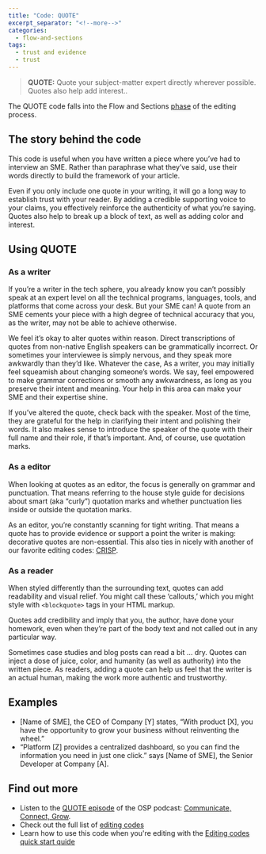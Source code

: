 ```yaml
---
title: "Code: QUOTE"
excerpt_separator: "<!--more-->"
categories:
  - flow-and-sections
tags:
  - trust and evidence
  - trust
---
```


> **QUOTE:** Quote your subject-matter expert directly wherever possible. Quotes also help add interest.. 

The QUOTE code falls into the Flow and Sections [phase](../phases.md) of the editing process. 

## The story behind the code

This code is useful when you have written a piece where you’ve had to interview an SME. Rather than paraphrase what they’ve said, 
use their words directly to build the framework of your article. 

Even if you only include one quote in your writing, it will go a long way to establish trust with your reader. By adding a credible supporting voice to your claims, you
effectively reinforce the authenticity of what you’re saying. Quotes also help to break up a block of text, as well as adding color and interest. 

## Using QUOTE

### As a writer

If you’re a writer in the tech sphere, you already know you can’t possibly speak at an expert level on all the technical programs, languages, tools, and platforms that
come across your desk. But your SME can! A quote from an SME cements your piece with a high degree of technical accuracy that you, as the writer, may not be able to achieve 
otherwise.

We feel it’s okay to alter quotes within reason. Direct transcriptions of quotes from non-native English speakers can be grammatically incorrect. Or sometimes your interviewee
is simply nervous, and they speak more awkwardly than they’d like. Whatever the case,  As a writer, you may initially feel squeamish about changing someone’s words. We say, 
feel empowered to make grammar corrections or smooth any awkwardness, as long as you preserve their intent and meaning. Your help in this area can make your SME and 
their expertise shine.

If you’ve altered the quote, check back with the speaker. Most of the time, they are grateful for the help in clarifying their intent and polishing their words. It also 
makes sense to introduce the speaker of the quote with their full name and their role, if that’s important. And, of course, use quotation marks.

### As a editor

When looking at quotes as an editor, the focus is generally on grammar and punctuation. That means referring to the house style guide for decisions about smart 
(aka “curly”) quotation marks and whether punctuation lies inside or outside the quotation marks. 

As an editor, you’re constantly scanning for tight writing. That means a quote has to provide evidence or support a point the writer is making: decorative quotes are non-essential. This also ties in nicely with another of our favorite editing codes: [CRISP](https://flicstar.com/editing-guide/style-and-phrasing/crisp/).


### As a reader

When styled differently than the surrounding text, quotes can add readability and visual relief. You might call these ‘callouts,’ which you might style with `<blockquote>` tags in your HTML markup.

Quotes add credibility and imply that you, the author, have done your homework, even when they’re part of the body text and not called out in any particular way.

Sometimes case studies and blog posts can read a bit … dry. Quotes can inject a dose of juice, color, and humanity (as well as authority) into the written piece. As readers, adding a quote can help us feel that the writer is an actual human, making the work more authentic and trustworthy.  

## Examples

* [Name of SME], the CEO of Company [Y] states, “With product [X], you have the opportunity to grow your business without reinventing the wheel.”
* “Platform [Z] provides a centralized dashboard, so you can find the information you need in just one click.” says [Name of SME], the Senior Developer at Company [A].

## Find out more

* Listen to the [QUOTE episode](https://openstrategypartners.com/quote-the-osp-editorial-code-podcast-ep3) of the OSP podcast: [Communicate, Connect, Grow](https://www.youtube.com/channel/UCK1FgQnuVwknf_CWenjZSMw).
* Check out the full list of [editing codes](codes.md)
* Learn how to use this code when you're editing with the [Editing codes quick start quide](https://openstrategypartners.com/editing-codes-quick-start-guide)
